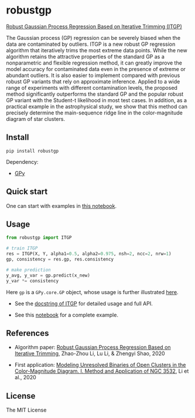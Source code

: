 # robustgp

[Robust Gaussian Process Regression Based on Iterative Trimming (ITGP)](https://arxiv.org/abs/2011.11057)

The Gaussian process (GP) regression can be severely biased when the data are contaminated by outliers. ITGP is a new robust GP regression algorithm that iteratively trims the most extreme data points. While the new algorithm retains the attractive properties of the standard GP as a nonparametric and flexible regression method, it can greatly improve the model accuracy for contaminated data even in the presence of extreme or abundant outliers. It is also easier to implement compared with previous robust GP variants that rely on approximate inference. Applied to a wide range of experiments with different contamination levels, the proposed method significantly outperforms the standard GP and the popular robust GP variant with the Student-t likelihood in most test cases. In addition, as a practical example in the astrophysical study, we show that this method can precisely determine the main-sequence ridge line in the color-magnitude diagram of star clusters.


## Install

```
pip install robustgp
```

Dependency:
  - [GPy](https://github.com/SheffieldML/GPy/)


## Quick start

One can start with examples in [this notebook](https://nbviewer.jupyter.org/github/syrte/robustgp/blob/master/notebook/Example_Neal_Dataset.ipynb).


## Usage

```python
from robustgp import ITGP

# train ITGP
res = ITGP(X, Y, alpha1=0.5, alpha2=0.975, nsh=2, ncc=2, nrw=1)
gp, consistency = res.gp, res.consistency

# make prediction
y_avg, y_var = gp.predict(x_new)
y_var *= consistency
```
Here `gp` is a `GPy.core.GP` object, whose usage is further illustrated [here](https://nbviewer.jupyter.org/github/SheffieldML/notebook/blob/master/GPy/basic_gp.ipynb).

- See the [docstring of ITGP](https://github.com/syrte/robustgp/blob/master/robustgp/robustgp.py) for detailed usage and full API.

- See this [notebook](https://github.com/syrte/robustgp/blob/master/notebook/Example_Neal_Dataset.ipynb) for a complete example.


## References

- Algorithm paper:
  [Robust Gaussian Process Regression Based on Iterative Trimming](https://arxiv.org/abs/2011.11057),
  Zhao-Zhou Li, Lu Li, & Zhengyi Shao, 2020

- First application:
  [Modeling Unresolved Binaries of Open Clusters in the Color-Magnitude Diagram. I. Method and Application of NGC 3532](https://ui.adsabs.harvard.edu/abs/2020ApJ...901...49L/),
  Li et al., 2020

## License

The MIT License
